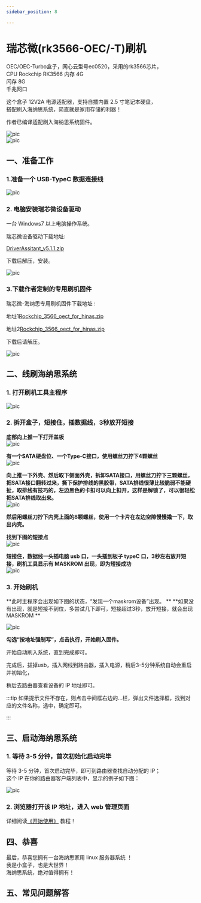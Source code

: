 ```yaml
---
sidebar_position: 8

---
```


# 瑞芯微(rk3566-OEC/-T)刷机

OEC/OEC-Turbo盒子，网心云型号ec0520，采用的rk3566芯片，  
CPU Rockchip RK3566 
内存 4G   
闪存 8G  
千兆网口  

这个盒子 12V2A 电源适配器，支持自插内置 2.5 寸笔记本硬盘，  
搭配刷入海纳思系统，简直就是家用存储的利器！  


作者已编译适配刷入海纳思系统固件。  

![pic](pic/oect/oect-1.png)  
![pic](pic/oect/oect-2.png)  


## 一、准备工作  

### 1.准备一个 USB-TypeC 数据连接线  

![pic](pic/oect/usb-typec.jpg)  
  
### 2. 电脑安装瑞芯微设备驱动

一台 Windows7 以上电脑操作系统。

瑞芯微设备驱动下载地址:  

[DriverAssitant_v5.1.1.zip](https://www.ecoo.top/update/soft_init/rk3399sw799/DriverAssitant_v5.1.1.zip)  

下载后解压，安装。

![pic](pic/rk3399/sw799-6.png)  


### 3.下载作者定制的专用刷机固件

瑞芯微-海纳思专用刷机固件下载地址  :  

地址1[Rockchip_3566_oect_for_hinas.zip](https://alist.ecoo.top/d/rockchip/Rockchip_3566_oect_for_hinas.zip?sign=NyuYGBTE5N6XnLOp4eWUk-8S5uc1SteBbM9rzy7HkLs=:0)  

地址2[Rockchip_3566_oect_for_hinas.zip](https://www.ecoo.top/update/soft_init/rk3566/Rockchip_3566_oect_for_hinas.zip)  


下载后请解压。 

![pic](pic/oect/file.jpg)  


## 二、线刷海纳思系统

### 1. 打开刷机工具主程序

![pic](pic/oect/tools1.jpg)  

### 2. 拆开盒子，短接住，插数据线，3秒放开短接

**底部向上推一下打开盖板**  
![pic](pic/oect/oect-3.jpg)  

**有一个SATA硬盘位、一个Type-C接口，使用螺丝刀拧下4颗螺丝**  
![pic](pic/oect/oect-4.jpg)  

**向上推一下外壳、然后取下侧面外壳，拆卸SATA接口，用螺丝刀拧下三颗螺丝，把SATA接口翻转过来，撕下保护排线的黑胶带，SATA排线很薄比较脆弱不能硬扯，取排线有技巧的，左边黑色的卡扣可以向上扣开，这样是解锁了，可以很轻松把SATA排线取出来。**   
![pic](pic/oect/oect-7.jpg)   

**然后用螺丝刀拧下内壳上面的8颗螺丝，使用一个卡片在左边空隙慢慢撬一下，取出内壳。**   

**找到下图的短接点**  
![pic](pic/oect/oect-5.jpg)  

**短接住，数据线一头插电脑 usb 口，一头插到板子 typeC 口，3秒左右放开短接，刷机工具显示有 MASKROM 出现，即为短接成功**   
![pic](pic/oect/oect-6.jpg)  


### 3. 开始刷机  

**此时主程序会出现如下图的状态，“发现一个maskrom设备”出现。  **
**如果没有出现，就是短接不到位，多尝试几下即可，短接超过3秒，放开短接，就会出现 MASKROM **

![pic](pic/oect/tools.jpg)  


**勾选“按地址强制写”，点击执行，开始刷入固件。**

开始自动刷入系统，直到完成即可。

完成后，拔掉usb，插入网线到路由器，插入电源，稍后3-5分钟系统自动会重启并初始化，  

稍后去路由器查看设备的 IP 地址即可。



:::tip
如果提示文件不存在，则点击中间框右边的...栏，弹出文件选择框，找到对应的文件名称，选中，确定即可。

:::

## 三、启动海纳思系统

### 1. 等待 3-5 分钟，首次初始化启动完毕

 等待 3-5 分钟，首次启动完毕，即可到路由器查找自动分配的 IP；  
 这个 IP 在你的路由器客户端列表中，显示的例子如下图：  
 
![pic](pic/rk3399/sw799-12.jpg)  


### 2. 浏览器打开该 IP 地址，进入 web 管理页面  

详细阅读[《开始使用》](/docs/tutorial-extras/start) 教程！  



## 四、恭喜

最后，恭喜您拥有一台海纳思家用 linux 服务器系统 ！  
我是小盒子，也是大世界！  
海纳思系统，绝对值得拥有！   



## 五、常见问题解答








